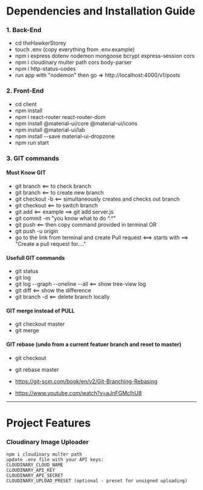 # Dependencies and Installation Guide

### 1. Back-End

- cd theHawkerStorey
- touch .env (copy everything from .env.example)
- npm i express dotenv nodemon mongoose bcrypt express-session cors
- npm i cloudinary multer path cors body-parser
- npm i http-status-codes
- run app with "nodemon" then go => http://localhost:4000/v1/posts

### 2. Front-End

- cd client
- npm install
- npm i react-router react-router-dom
- npm install @material-ui/core @material-ui/icons
- npm install @material-ui/lab
- npm install --save material-ui-dropzone
- npm run start

### 3. GIT commands

#### Must Know GIT

- git branch <== to check branch
- git branch <branchName> <== to create new branch
- git checkout -b <newBranchName> <== simultaneously creates and checks out branch
- git checkout <branchName> <== to switch branch
- git add <fileYouWorkedOn> <== example ==> git add server.js
- git commit -m "you know what to do ^.^"
- git push <== then copy command provided in terminal
  OR
- git push -u origin <branchName>
- go to the link from terminal and create Pull request <==> starts with ==> "Create a pull request for...."

#### Usefull GIT commands

- git status
- git log
- git log --graph --oneline --all <== show tree-view log
- git diff <== show the difference
- git branch -d <branchName> <== delete branch locally

#### GIT merge instead of PULL

- git checkout master
- git merge <branchName>

#### GIT rebase (undo from a current featuer branch and reset to master)

- git checkout <experiment>
- git rebase master

- https://git-scm.com/book/en/v2/Git-Branching-Rebasing
- https://www.youtube.com/watch?v=aJnFGMclhU8

---

# Project Features

### Cloudinary Image Uploader

```
npm i cloudinary multer path
update .env file with your API keys:
CLOUDINARY_CLOUD_NAME
CLOUDINARY_API_KEY
CLOUDINARY_API_SECRET
CLOUDINARY_UPLOAD_PRESET (optional - preset for unsigned uploading)
```
